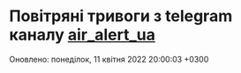 # Повітряні тривоги з telegram каналу [air_alert_ua](https://t.me/air_alert_ua)

Оновлено:
понеділок, 11 квітня 2022 20:00:03 +0300
